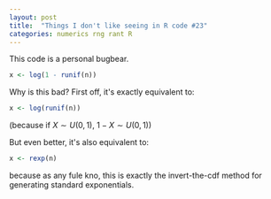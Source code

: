 ```yaml
---
layout: post
title:  "Things I don't like seeing in R code #23"
categories: numerics rng rant R
---
```


This code is a personal bugbear.

~~~ R
x <- log(1 - runif(n))
~~~

Why is this bad?  First off, it's exactly equivalent to:

~~~ R
x <- log(runif(n))
~~~

(because if $X \sim U(0, 1)$, $1 - X \sim U(0,1)$)

But even better, it's also equivalent to:

~~~ R
x <- rexp(n)
~~~

because as any fule kno, this is exactly the invert-the-cdf method
for generating standard exponentials.

